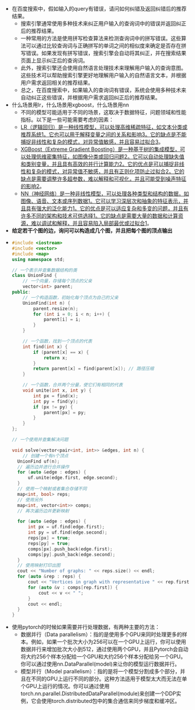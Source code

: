 - 在百度搜索中，假如输入的query有错误，请问如何纠错及返回纠错后的推荐结果。
	- 搜索引擎通常使用多种技术来纠正用户输入的查询词中的错误并返回纠正后的推荐结果。
	- 一种常用的方法是使用拼写检查算法来检测查询词中的拼写错误。这些算法可以通过比较查询词与正确拼写的单词之间的相似度来确定是否存在拼写错误。如果发现有拼写错误，搜索引擎会自动将其纠正，并在搜索结果页面上显示纠正后的查询词。
	- 此外，搜索引擎还会使用自然语言处理技术来理解用户输入的查询意图。这些技术可以帮助搜索引擎更好地理解用户输入的自然语言文本，并根据用户需求返回相关的推荐结果。
	- 总之，在百度搜索中，如果输入的查询词有错误，系统会使用多种技术来自动纠正这些错误，并根据用户需求返回纠正后的推荐结果。
- 什么场景用lr，什么场景用xgboost，什么场景用nn
	- 不同的模型可能适用于不同的场景，这取决于数据特征，问题领域和性能指标。以下是一些可能需要考虑的因素：
	- [LR（逻辑回归）是一种线性模型，可以处理高维稀疏特征，如文本分类或推荐系统](https://www.nature.com/articles/s41598-023-28421-6)[1](https://www.nature.com/articles/s41598-023-28421-6)[。它也可以用于解释变量之间的关系和影响](https://machinelearningmastery.com/logistic-regression-for-machine-learning/)[3](https://machinelearningmastery.com/logistic-regression-for-machine-learning/)[。它的缺点是不能捕捉非线性和复杂的模式，对异常值敏感，并且容易过拟合](https://machinelearningmastery.com/logistic-regression-for-machine-learning/)[3](https://machinelearningmastery.com/logistic-regression-for-machine-learning/)。
	- [XGBoost（Extreme Gradient Boosting）是一种基于树的集成模型，可以处理低维密集特征，如图像分类或回归问题](https://machinelearningmastery.com/xgboost-for-time-series-forecasting/)[2](https://machinelearningmastery.com/xgboost-for-time-series-forecasting/)[。它可以自动处理缺失值和类别变量，并且具有高效的并行计算能力](https://machinelearningmastery.com/xgboost-for-time-series-forecasting/)[2](https://machinelearningmastery.com/xgboost-for-time-series-forecasting/)[。它的优点是可以捕捉非线性和复杂的模式，对异常值不敏感，并且有正则化项防止过拟合](https://machinelearningmastery.com/xgboost-for-time-series-forecasting/)[2](https://machinelearningmastery.com/xgboost-for-time-series-forecasting/)[。它的缺点是需要调整许多超参数，难以解释和可视化，并且可能受到噪声特征的影响](https://machinelearningmastery.com/xgboost-for-time-series-forecasting/)[2](https://machinelearningmastery.com/xgboost-for-time-series-forecasting/)。
	- [NN（神经网络）是一种非线性模型，可以处理各种类型和结构的数据，如图像、语音、文本或序列数据](https://www.nature.com/articles/s41598-023-28421-6)[1](https://www.nature.com/articles/s41598-023-28421-6)[。它可以学习深层次和抽象的特征表示，并且具有强大的泛化能力](https://www.nature.com/articles/s41598-023-28421-6)[1](https://www.nature.com/articles/s41598-023-28421-6)[。它的优点是可以适应复杂和多变的问题，并且有许多不同的架构和技术可供选择](https://www.nature.com/articles/s41598-023-28421-6)[1](https://www.nature.com/articles/s41598-023-28421-6)[。它的缺点是需要大量的数据和计算资源，难以调试和解释，并且容易陷入局部最优或过拟合](https://www.nature.com/articles/s41598-023-28421-6)[1](https://www.nature.com/articles/s41598-023-28421-6)。
- **给定若干个图的边，询问可以构造成几个图，并且把每个图的顶点输出**
- ```c++
  #include <iostream>
  #include <vector>
  #include <map>
  using namespace std;
  
  // 一个表示并查集数据结构的类
  class UnionFind {
      // 一个向量，存储每个顶点的父亲
      vector<int> parent;
  public:
      // 一个构造函数，初始化每个顶点为自己的父亲
      UnionFind(int n) {
          parent.resize(n);
          for (int i = 0; i < n; i++) {
              parent[i] = i;
          }
      }
  
      // 一个函数，找到一个顶点的代表
      int find(int x) {
          if (parent[x] == x) {
              return x;
          }
          return parent[x] = find(parent[x]); // 路径压缩
      }
  
      // 一个函数，合并两个分量，使它们有相同的代表
      void unite(int x, int y) {
          int px = find(x);
          int py = find(y);
          if (px != py) {
              parent[px] = py;
          }
      }
  };
  
  // 一个使用并查集解决问题
  
  void solve(vector<pair<int, int>> &edges, int n) {
      // 创建一个有n个顶点
  	UnionFind uf(n);
  	// 遍历边并进行合并操作
  	for (auto &edge : edges) {
  		uf.unite(edge.first, edge.second);
  	}
  	// 使用一个映射或者集合存储不同
  	map<int, bool> reps;
  	// 使用另外
  	map<int, vector<int>> comps;
    // 再次遍历边并更新映射
  
  	for (auto &edge : edges) {
  		int px = uf.find(edge.first);
  		int py = uf.find(edge.second);
  		reps[px] = true;
  		reps[py] = true;
  		comps[px].push_back(edge.first);
  		comps[py].push_back(edge.second);
  	}
  	// 使用映射打印出图
  	cout << "Number of graphs: " << reps.size() << endl;
  	for (auto &rep : reps) {
  		cout << "Vertices in graph with representative " << rep.first << ": ";
  		for (auto &v : comps[rep.first]) {
  			cout << v << " ";
  		}
  		cout << endl;
  	}
  }
  ```
- 使用pytorch的时候如果需要并行处理数据，有两种主要的方法：
	- 数据并行（Data parallelism）：指的是使用多个GPU来同时处理更多的样本。例如，如果一个批次大小为256可以在一个GPU上运行，你可以使用数据并行来增加批次大小到512，通过使用两个GPU，并且Pytorch会自动将大约256个样本分配给一个GPU和大约256个样本分配给另一个GPU。你可以通过使用nn.DataParallel(model)来让你的模型运行数据并行。
	- 模型并行（Model parallelism）：指的是将一个模型分割成多个部分，并且在不同的GPU上运行不同的部分。这种方法适用于模型太大而无法在单个GPU上运行的情况。你可以通过使用torch.nn.parallel.DistributedDataParallel(module)来创建一个DDP实例，它会使用torch.distributed包中的集合通信来同步梯度和缓冲区。